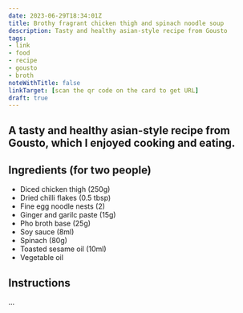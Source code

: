 ```yaml
---
date: 2023-06-29T18:34:01Z
title: Brothy fragrant chicken thigh and spinach noodle soup
description: Tasty and healthy asian-style recipe from Gousto
tags:
- link
- food
- recipe
- gousto
- broth
noteWithTitle: false
linkTarget: [scan the qr code on the card to get URL]
draft: true
---
```

A tasty and healthy asian-style recipe from Gousto, which I enjoyed cooking and eating.
---

## Ingredients (for two people)

- Diced chicken thigh (250g)
- Dried chilli flakes (0.5 tbsp)
- Fine egg noodle nests (2)
- Ginger and garilc paste (15g)
- Pho broth base (25g)
- Soy sauce (8ml)
- Spinach (80g)
- Toasted sesame oil (10ml)
- Vegetable oil

## Instructions

…
